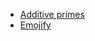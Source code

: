 - [Additive primes](https://rosettacode.org/wiki/Additive_primes)
- [Emojify](https://code.golf/emojify)
